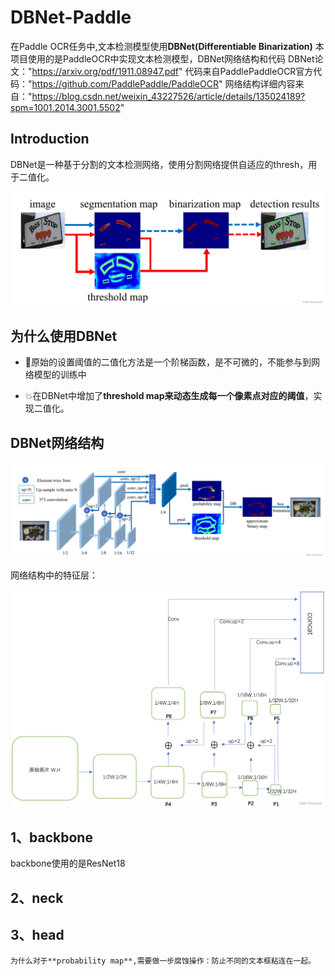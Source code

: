 # DBNet-Paddle
在Paddle OCR任务中,文本检测模型使用**DBNet(Differentiable Binarization)**
本项目使用的是PaddleOCR中实现文本检测模型，DBNet网络结构和代码
DBNet论文："https://arxiv.org/pdf/1911.08947.pdf"
代码来自PaddlePaddleOCR官方代码："https://github.com/PaddlePaddle/PaddleOCR"
网络结构详细内容来自："https://blog.csdn.net/weixin_43227526/article/details/135024189?spm=1001.2014.3001.5502"


## Introduction

DBNet是一种基于分割的文本检测网络，使用分割网络提供自适应的thresh，用于二值化。

<div align="center">
    <img src=".\images\network.png">
</div>

## 为什么使用DBNet

- 🔨原始的设置阈值的二值化方法是一个阶梯函数，是不可微的，不能参与到网络模型的训练中

- 💥在DBNet中增加了**threshold map来动态生成每一个像素点对应的阈值**，实现二值化。

## DBNet网络结构
<div align="center">
    <img src=".\images\structure.png">
</div>

网络结构中的特征层：

<div align="center">
    <img src=".\images\neural_network.png">
</div>

## 1、backbone

backbone使用的是ResNet18

## 2、neck
## 3、head
`为什么对于**probability map**,需要做一步腐蚀操作：防止不同的文本框粘连在一起。`
